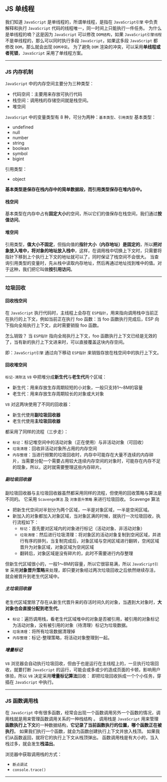 ## JS 单线程
我们知道 `JavaScript` 是单线程的，所谓单线程，是指在 `JavaScript引擎` 中负责解释和执行 `JavaScript` 代码的线程唯一，同一时间上只能执行一件任务。
为什么是单线程的喃？这是因为 `JavaScript` 可以修改 `DOM结构`，如果 `JavaScript引擎线程` 不是单线程的，那么可以同时执行多段 `JavaScript`，如果这多段 `JavaScript` 都修改 `DOM`，那么就会出现 `DOM冲突`。
为了避免 `DOM` 渲染的冲突，可以采用**单线程或者死锁**，`JavaScript` 采用了单线程方案。

---

### JS 内存机制
`JavaScript` 中的内存空间主要分为三种类型：
* 代码空间：主要用来存放可执行代码
* 栈空间：调用栈的存储空间就是栈空间。
* 堆空间

`JavaScript` 中的变量类型有 8 种，可分为两种：`基本类型`、`引用类型`
基本类型：
* undefined
* null
* number
* string
* boolean
* symbol
* bigint

引用类型：
* object

**基本类型是保存在栈内存中的简单数据段，而引用类型保存在堆内存中。**

#### 栈空间
基本类型在内存中占有**固定大小**的空间，所以它们的值保存在栈空间，我们通过**按值访问**。

#### 堆空间
引用类型，**值大小不固定**，但指向值的**指针大小（内存地址）是固定的**，所以**把对象放入堆中，将对象的地址放入栈中**，这样，在调用栈中切换上下文时，只需要将指针下移到上个执行上下文的地址就可以了，同时保证了栈空间不会很大。
当查询引用类型的变量时，先从栈中读取内存地址，然后再通过地址找到堆中的值。对于这种，我们把它叫做**按引用访问**。

---

### 垃圾回收
#### 回收栈空间
在 `JavaScript` 执行代码时，主线程上会存在 `ESP指针`，用来指向调用栈中当前正在执行的上下文，例如当前正在执行 foo 函数：当 foo 函数执行完成后，ESP 向下指向全局执行上下文，此时需要销毁 foo 函数。

怎么销毁？
当 `ESP指针` 指向全局执行上下文，foo 函数执行上下文已经是无效的了，当有新的执行上下文进来时，可以直接覆盖这块内存空间。

即：`JavaScript引擎` 通过向下移动 `ESP指针` 来销毁存放在栈空间中的执行上下文。

#### 回收堆空间
`标记-清除法`
`V8` 中把堆分成**新生代**与**老生代**两个区域：
* 新生代：用来存放生存周期较短的小对象，一般只支持1～8M的容量
* 老生代：用来存放生存周期较长的对象或大对象

`V8` 对这两块使用了不同的回收器：
* 新生代使用**副垃圾回收器**
* 老生代使用**主垃圾回收器**

都采用了同样的流程（三步走）：
* `标记`：标记堆空间中的活动对象（正在使用）与非活动对象（可回收）
* `垃圾清理`：回收非活动对象所占用的内存空间
* `内存整理`：当进行频繁的垃圾回收时，内存中可能存在大量不连续的内存碎片，当需要分配一个需要占用较大连续内存空间的对象时，可能存在内存不足的现象，所以，这时就需要整理这些内存碎片。

##### 副垃圾回收器
副垃圾回收器与主垃圾回收器虽然都采用同样的流程，但使用的回收策略与算法是不同的。
它采用 `Scavenge算法` 及 `对象晋升策略` 来进行垃圾回收。
Scavenge 算法
* 把新生代空间对半划分为两个区域，一半是对象区域，一半是空闲区域。
* 新加入的对象都加入对象区域，当对象区满的时候，就执行一次垃圾回收，执行流程如下：
  * `标记`：首先要对区域内的对象进行标记（活动对象、非活动对象）
  * `垃圾清理`：然后进行垃圾清理：将对象区的活动对象复制到空闲区域，并进行有序的排列，当复制完成后，对象区域与空闲区域进行翻转，空闲区域晋升为对象区域，对象区域为空闲区域
  * 翻转后，对象区域是没有碎片的，此时不需要进行内存整理

但新生代区域很小的，一般1～8M的容量，所以它很容易满，所以 `JavaScript引擎` 采用**对象晋升策略**来处理，即只要对象经过两次垃圾回收之后依然继续存活，就会被晋升到老生代区域中。

##### 主垃圾回收器
老生代区域里除了存在从新生代晋升来的存活时间久的对象，当遇到大对象时，**大对象也会直接分配到老生代**。
* `标记`：遍历调用栈，看老生代区域堆中的对象是否被引用，被引用的对象标记为活动对象，没有被引用的对象（待清理）标记为垃圾数据。
* `垃圾清理`：将所有垃圾数据清理掉
* `内存整理`：标记-整理策略，将活动对象整理到一起。

##### 增量标记
`V8` 浏览器会自动执行垃圾回收，但由于也是运行在主线程上的，一旦执行垃圾回收，就要打断 `JavaScript` 的运行，可能会或多或少的造成页面的卡顿，影响用户体验，所以 `V8` 决定采用**增量标记算法**回收：
即把垃圾回收拆成一个个小任务，穿插在 `JavaScript` 中执行。

---
### JS 函数调用栈
在 `JavaScript` 中有很多函数，经常会出现一个函数调用另外一个函数的情况，调用栈就是用来管理函数调用关系的一种栈结构 。
调用栈是 `JavaScript` 用来管理**函数执行上下文**的一种数据结构，**它记录了当前函数执行的位置，哪个函数正在被执行**。 如果我们执行一个函数，就会为函数创建执行上下文并放入栈顶。 如果我们从函数返回，就将它的执行上下文从栈顶弹出。
函数调用栈是有大小的，当入栈过多，就会发生**栈溢出**。

浏览器中获取调用栈的方式：
* `断点调试`
* `console.trace()`


---